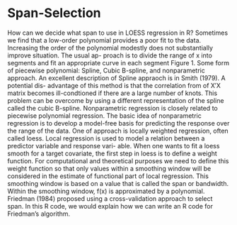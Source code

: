 # Span-Selection
How can we decide what span to use in LOESS regression in R?
Sometimes we find that a low-order polynomial provides a poor fit to the data. Increasing the order of the polynomial modestly does not substantially improve situation. The usual ap- proach is to divide the range of x into segments and fit an appropriate curve in each segment Figure 1. Some form of piecewise polynomial: Spline, Cubic B-spline, and nonparametric approach. An excellent description of Spline appraoch is in Smith (1979). A potential dis- advantage of this method is that the correlation from of X′X matrix becomes ill-condtioned if there are a large number of knots. This problem can be overcome by using a different representation of the spline called the cubic B-spline. Nonparametric regression is closely related to piecewise polynomial regression. The basic idea of nonparametric regression is to develop a model-free basis for predicting the response over the range of the data. One of approach is locally weighted regression, often called loess.
Local regression is used to model a relation between a predictor variable and response vari- able. When one wants to fit a loess smooth for a target covariate, the first step in loess is to define a weight function. For computational and theoretical purposes we need to define this weight function so that only values within a smoothing window will be considered in the estimate of functional part of local regression. This smoothing window is based on a value that is called the span or bandwidth. Within the smoothing window, f(x) is approximated by a polynomial. Friedman (1984) proposed using a cross-validation approach to select span. In this R code, we would explain how we can write an R code for Friedman’s algorithm.
